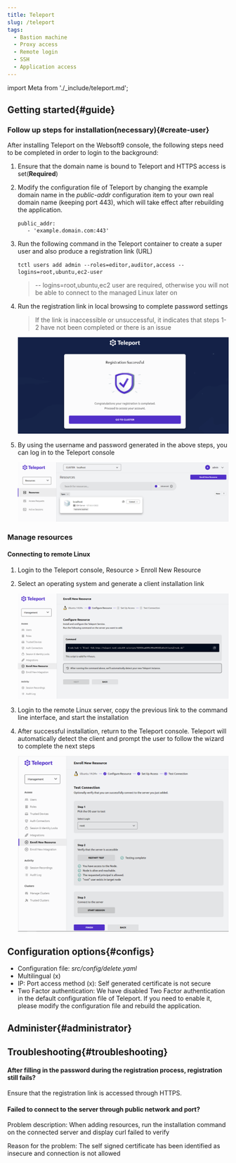 ```yaml
---
title: Teleport
slug: /teleport
tags:
  - Bastion machine
  - Proxy access
  - Remote login
  - SSH
  - Application access
---
```


import Meta from './_include/teleport.md';

<Meta name="meta" />

## Getting started{#guide}

### Follow up steps for installation(necessary){#create-user}  

After installing Teleport on the Websoft9 console, the following steps need to be completed in order to login to the background:  

1. Ensure that the domain name is bound to Teleport and HTTPS access is set(**Required**)  

2. Modify the configuration file of Teleport by changing the example domain name in the *public-addr* configuration item to your own real domain name (keeping port 443), which will take effect after rebuilding the application.  
   ``` 
   public_addr: 
      - 'example.domain.com:443' 
   ``` 

3. Run the following command in the Teleport container to create a super user and also produce a registration link (URL) 
   ``` 
   tctl users add admin --roles=editor,auditor,access --logins=root,ubuntu,ec2-user 
   ``` 
   > -- logins=root,ubuntu,ec2 user are required, otherwise you will not be able to connect to the managed Linux later on 

4. Run the registration link in local browsing to complete password settings 

   > If the link is inaccessible or unsuccessful, it indicates that steps 1-2 have not been completed or there is an issue   
   
   ![](../../../../../docs/apps/assets/teleport-invitelinux-ss-websoft9.png)

5. By using the username and password generated in the above steps, you can log in to the Teleport console 
   
   ![](../../../../../docs/apps/assets/teleport-loginss-websoft9.png)

### Manage resources  

#### Connecting to remote Linux  

1. Login to the Teleport console, Resource > Enroll New Resource  

2. Select an operating system and generate a client installation link  
   
   ![](../../../../../docs/apps/assets/teleport-linuxcreate-websoft9.png)

3. Login to the remote Linux server, copy the previous link to the command line interface, and start the installation  

4. After successful installation, return to the Teleport console. Teleport will automatically detect the client and prompt the user to follow the wizard to complete the next steps  

   ![](../../../../../docs/apps/assets/teleport-connectlinux-ss-websoft9.png)

## Configuration options{#configs}

- Configuration file: *src/config/delete.yaml*
- Multilingual (x) 
- IP: Port access method (x): Self generated certificate is not secure 
- Two Factor authentication: We have disabled Two Factor authentication in the default configuration file of Teleport. If you need to enable it, please modify the configuration file and rebuild the application.

## Administer{#administrator}

## Troubleshooting{#troubleshooting}

#### After filling in the password during the registration process, registration still fails?  

Ensure that the registration link is accessed through HTTPS. 

#### Failed to connect to the server through public network and port?  

Problem description: When adding resources, run the installation command on the connected server and display curl failed to verify 

Reason for the problem: The self signed certificate has been identified as insecure and connection is not allowed